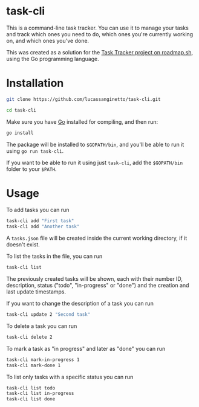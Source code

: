 # task-cli

This is a command-line task tracker. You can use it to manage your tasks and track which ones you need to do, which ones you're currently working on, and which ones you've done.

This was created as a solution for the [Task Tracker project on roadmap.sh](https://roadmap.sh/projects/task-tracker), using the Go programming language.

# Installation

```sh
git clone https://github.com/lucassanginetto/task-cli.git

cd task-cli
```

Make sure you have [Go](https://go.dev/) installed for compiling, and then run:

```sh
go install
```

The package will be installed to `$GOPATH/bin`, and you'll be able to run it using `go run task-cli`.

If you want to be able to run it using just `task-cli`, add the `$GOPATH/bin` folder to your `$PATH`.

# Usage

To add tasks you can run

```sh
task-cli add "First task"
task-cli add "Another task"
```

A `tasks.json` file will be created inside the current working directory, if it doesn't exist.

To list the tasks in the file, you can run

```sh
task-cli list
```

The previously created tasks will be shown, each with their number ID, description, status ("todo", "in-progress" or "done") and the creation and last update timestamps.

If you want to change the description of a task you can run

```sh
task-cli update 2 "Second task"
```

To delete a task you can run

```sh
task-cli delete 2
```

To mark a task as "in progress" and later as "done" you can run

```sh
task-cli mark-in-progress 1
task-cli mark-done 1
```

To list only tasks with a specific status you can run

```sh
task-cli list todo
task-cli list in-progress
task-cli list done
```
